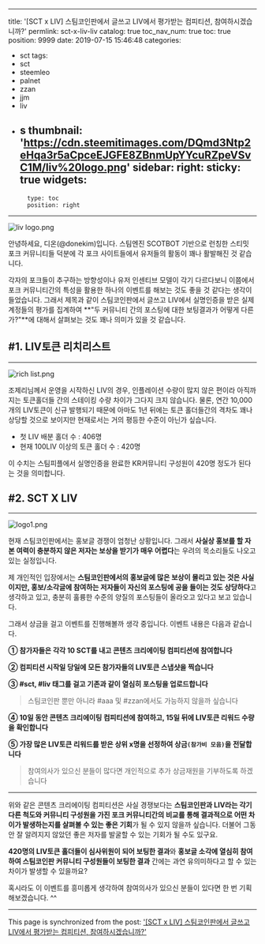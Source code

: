 
---
title: '[SCT x LIV] 스팀코인판에서 글쓰고 LIV에서 평가받는 컴피티션, 참여하시겠습니까?'
permlink: sct-x-liv-liv
catalog: true
toc_nav_num: true
toc: true
position: 9999
date: 2019-07-15 15:46:48
categories:
- sct
tags:
- sct
- steemleo
- palnet
- zzan
- jjm
- liv
- s
thumbnail: 'https://cdn.steemitimages.com/DQmd3Ntp2eHqa3r5aCpceEJGFE8ZBnmUpYYcuRZpeVSvC1M/liv%20logo.png'
sidebar:
    right:
        sticky: true
widgets:
    -
        type: toc
        position: right
---


![liv logo.png](https://cdn.steemitimages.com/DQmd3Ntp2eHqa3r5aCpceEJGFE8ZBnmUpYYcuRZpeVSvC1M/liv%20logo.png)

안녕하세요, 디온(@donekim)입니다. 스팀엔진 SCOTBOT 기반으로 런칭한 스티밋 포크 커뮤니티들 덕분에 각 포크 사이트들에서 유저들의 활동이 꽤나 활발해진 것 같습니다. 

각자의 포크들이 추구하는 방향성이나 유저 인센티브 모델이 각기 다르다보니 이쯤에서 포크 커뮤니티간의 특성을 활용한 하나의 이벤트를 해보는 것도 좋을 것 같다는 생각이 들었습니다. 그래서 제목과 같이 스팀코인판에서 글쓰고 LIV에서 실명인증을 받은 실제 계정들의 평가를 집계하여 **"두 커뮤니티 간의 포스팅에 대한 보팅결과가 어떻게 다른가?"**에 대해서 살펴보는 것도 꽤나 의미가 있을 것 같습니다.

## #1. LIV토큰 리치리스트
---

![rich list.png](https://cdn.steemitimages.com/DQmbhbB6t8vB9qsHpFPc6pnxVZLt8Hxgv4k5hxc4bbvcHYf/rich%20list.png)

조제리님께서 운영을 시작하신 LIV의 경우, 인플레이션 수량이 많지 않은 편이라 아직까지는 토큰홀더들 간의 스테이킹 수량 차이가 그다지 크지 않습니다. 물론, 연간 10,000개의 LIV토큰이 신규 발행되기 때문에 아마도 1년 뒤에는 토큰 홀더들간의 격차도 꽤나 상당할 것으로 보이지만 현재로서는 거의 평등한 수준이 아닌가 싶습니다.

- 첫 LIV 배분 홀더 수 : 406명
- 현재 100LIV 이상의 토큰 홀더 수 : 420명

이 수치는 스팀피플에서 실명인증을 완료한 KR커뮤니티 구성원이 420명 정도가 된다는 것을 의미합니다.

## #2. SCT X LIV
---

![logo1.png](https://cdn.steemitimages.com/DQmbK9a9UZs65NxB12vJyjMnxDahJgBPtepJ8FciSyysfzw/logo1.png)

현재 스팀코인판에서는 홍보글 경쟁이 엄청난 상황입니다. 그래서 **사실상 홍보를 할 자본 여력이 충분하지 않은 저자는 보상을 받기가 매우 어렵다**는 우려의 목소리들도 나오고 있는 실정입니다. 

제 개인적인 입장에서는 **스팀코인판에서의 홍보글에 많은 보상이 몰리고 있는 것은 사실이지만, 홍보/소각글에 참여하는 저자들이 자신의 포스팅에 공을 들이는 것도 상당하다**고 생각하고 있고, 충분히 훌륭한 수준의 양질의 포스팅들이 올라오고 있다고 보고 있습니다. 

그래서 상금을 걸고 이벤트를 진행해볼까 생각 중입니다. 이벤트 내용은 다음과 같습니다.

**① 참가자들은 각각 10 SCT를 내고 콘텐츠 크리에이팅 컴피티션에 참여합니다**

**② 컴피티션 시작일 당일에 모든 참가자들의 LIV토큰 스냅샷을 찍습니다**

**③ #sct, #liv 태그를 걸고 기존과 같이 열심히 포스팅을 업로드합니다**
> 스팀코인판 뿐만 아니라 #aaa 및 #zzan에서도 가능하지 않을까 싶습니다

**④ 10일 동안 콘텐츠 크리에이팅 컴피티션에 참여하고, 15일 뒤에 LIV토큰 리워드 수량을 확인합니다**

**⑤ 가장 많은 LIV토큰 리워드를 받은 상위 x명을 선정하여 상금`(참가비 모음)`을 전달합니다**
> 참여의사가 있으신 분들이 많다면 개인적으로 추가 상금재원을 기부하도록 하겠습니다

---

위와 같은 콘텐츠 크리에이팅 컴피티션은 사실 경쟁보다는 **스팀코인판과 LIV라는 각기 다른 척도와 커뮤니티 구성원을 가진 포크 커뮤니티간의 비교를 통해 결과적으로 어떤 차이가 발생하는지를 살펴볼 수 있는 좋은 기회**가 될 수 있지 않을까 싶습니다. 더불어 그동안 잘 알려지지 않았던 좋은 저자를 발굴할 수 있는 기회가 될 수도 있구요.

**420명의 LIV토큰 홀더들이 심사위원이 되어 보팅한 결과**와 **홍보글 소각에 열심히 참여하여 스팀코인판 커뮤니티 구성원들이 보팅한 결과** 간에는 과연 유의미하다고 할 수 있는 차이가 발생할 수 있을까요? 

혹시라도 이 이벤트를 흥미롭게 생각하여 참여의사가 있으신 분들이 있다면 한 번 기획해보겠습니다. ^^

- - -

This page is synchronized from the post: ['[SCT x LIV] 스팀코인판에서 글쓰고 LIV에서 평가받는 컴피티션, 참여하시겠습니까?'](https://steemit.com/@donekim/sct-x-liv-liv)
